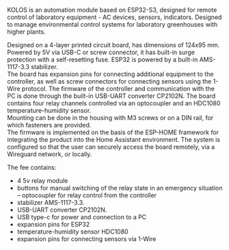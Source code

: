 KOLOS is an automation module based on ESP32-S3, designed for remote control of laboratory equipment - AC devices, sensors, indicators. Designed to manage environmental control systems for laboratory greenhouses with higher plants.  

Designed on a 4-layer printed circuit board, has dimensions of 124x95 mm.  
Powered by 5V via USB-C or screw connector, it has built-in surge protection with a self-resetting fuse. ESP32 is powered by a built-in AMS-1117-3.3 stabilizer.  
The board has expansion pins for connecting additional equipment to the controller, as well as screw connectors for connecting sensors using the 1-Wire protocol. The firmware of the controller and communication with the PC is done through the built-in USB-UART converter CP2102N. The board contains four relay channels controlled via an optocoupler and an HDC1080 temperature-humidity sensor.  
Mounting can be done in the housing with M3 screws or on a DIN rail, for which fasteners are provided.  
The firmware is implemented on the basis of the ESP-HOME framework for integrating the product into the Home Assistant environment. The system is configured so that the user can securely access the board remotely, via a Wireguard network, or locally.  

The fee contains:  
- 4 5v relay module
- buttons for manual switching of the relay state in an emergency situation
– optocoupler for relay control from the controller
- stabilizer AMS-1117-3.3.
- USB-UART converter CP2102N.
- USB type-c for power and connection to a PC
- expansion pins for ESP32
- temperature-humidity sensor HDC1080
- expansion pins for connecting sensors via 1-Wire
